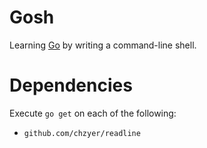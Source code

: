 # Gosh
Learning [Go][go] by writing a command-line shell.


# Dependencies
Execute `go get` on each of the following:
- `github.com/chzyer/readline`


[go]: https://golang.org/
